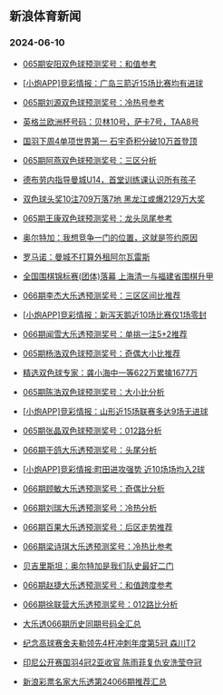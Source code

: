## 新浪体育新闻 
### 2024-06-10

+ [065期安阳双色球预测奖号：和值参考](https://sports.sina.com.cn/l/2024-06-09/doc-inaycmqk0367519.shtml)

+ [[小炮APP]竞彩情报：广岛三箭近15场比赛均有进球](https://sports.sina.com.cn/l/2024-06-09/doc-inayayyn6171329.shtml)

+ [065期刘源双色球预测奖号：冷热号参考](https://sports.sina.com.cn/l/2024-06-09/doc-inaycmqk0367902.shtml)

+ [英格兰欧洲杯号码：贝林10号，萨卡7号，TAA8号](https://sports.sina.com.cn/g/2024-06-08/doc-inaxzxnt3949309.shtml)

+ [国羽下周4单项世界第一 石宇奇积分破10万首登顶](https://sports.sina.com.cn/others/badmin/2024-06-09/doc-inayeamy5658018.shtml)

+ [065期阿燕双色球预测奖号：三区分析](https://sports.sina.com.cn/l/2024-06-09/doc-inaycmqk0367821.shtml)

+ [德布劳内指导曼城U14，首堂训练课认识所有孩子](https://sports.sina.com.cn/g/2024-06-08/doc-inaxzxny6678491.shtml)

+ [双色球头奖10注709万落7地 黑龙江或爆2129万大奖](https://sports.sina.com.cn/l/2024-06-09/doc-inayeamy5666244.shtml)

+ [065期王康双色球预测奖号：龙头凤尾参考](https://sports.sina.com.cn/l/2024-06-09/doc-inaycmqk0367256.shtml)

+ [奥尔特加：我想竞争一门的位置，这就是签约原因](https://sports.sina.com.cn/g/2024-06-09/doc-inayacur3821490.shtml)

+ [罗马诺：曼城不打算外租阿尔瓦雷斯](https://sports.sina.com.cn/g/2024-06-08/doc-inaxzxnt3952085.shtml)

+ [全国围棋锦标赛(团体)落幕 上海清一与福建省围棋升甲](https://sports.sina.com.cn/go/2024-06-09/doc-inaycfhn0455297.shtml)

+ [066期李杰大乐透预测奖号：三区区间比推荐](https://sports.sina.com.cn/l/2024-06-09/doc-inaycmqh5986540.shtml)

+ [[小炮APP]竞彩情报：新泻天鹅近10场比赛仅1场零封](https://sports.sina.com.cn/l/2024-06-09/doc-inayayyn6168752.shtml)

+ [066期闻雪大乐透预测奖号：单挑一注5+2推荐](https://sports.sina.com.cn/l/2024-06-09/doc-inaycmqh5987001.shtml)

+ [065期杨浩双色球预测奖号：奇偶大小比推荐](https://sports.sina.com.cn/l/2024-06-09/doc-inaycmqh5985647.shtml)

+ [精选双色球专家：龚小海中一等622万累擒1677万](https://sports.sina.com.cn/l/2024-06-09/doc-inaycfhc3331566.shtml)

+ [065期陈浩双色球预测奖号：大小比分析](https://sports.sina.com.cn/l/2024-06-09/doc-inaycmqk0367460.shtml)

+ [[小炮APP]竞彩情报：山形近15场联赛多达9场无进球](https://sports.sina.com.cn/l/2024-06-09/doc-inayausq6268141.shtml)

+ [065期张晶双色球预测奖号：012路分析](https://sports.sina.com.cn/l/2024-06-09/doc-inaycmqk0367102.shtml)

+ [066期于鸽大乐透预测奖号：头尾分析](https://sports.sina.com.cn/l/2024-06-09/doc-inaycmqh5986195.shtml)

+ [[小炮APP]竞彩情报:町田进攻强势 近10场场均入2球](https://sports.sina.com.cn/l/2024-06-09/doc-inayausi3542769.shtml)

+ [066期顾敏大乐透预测奖号：奇偶比分析](https://sports.sina.com.cn/l/2024-06-09/doc-inaycmqk0368729.shtml)

+ [066期刘瑞大乐透预测奖号：冷热分析](https://sports.sina.com.cn/l/2024-06-09/doc-inaycmqk0369182.shtml)

+ [066期百果大乐透预测奖号：后区走势推荐](https://sports.sina.com.cn/l/2024-06-09/doc-inaycmqh5986804.shtml)

+ [066期梁诗琪大乐透预测奖号：冷热比参考](https://sports.sina.com.cn/l/2024-06-09/doc-inaycmqk0368816.shtml)

+ [贝吉里斯坦：奥尔特加是我们队史最好二门](https://sports.sina.com.cn/g/2024-06-09/doc-inayacuw6548556.shtml)

+ [066期赵捷大乐透预测奖号：和值跨度参考](https://sports.sina.com.cn/l/2024-06-09/doc-inaycmqk0368585.shtml)

+ [066期徐联营大乐透预测奖号：012路比分析](https://sports.sina.com.cn/l/2024-06-09/doc-inaycmqh5986312.shtml)

+ [大乐透066期历史同期号码全汇总](https://sports.sina.com.cn/l/2024-06-09/doc-inaycmqh5975613.shtml)

+ [纪念高球赛舍夫勒领先4杆冲刺年度第5冠 森川T2](https://sports.sina.com.cn/golf/pgatour/2024-06-09/doc-inayayyf3424747.shtml)

+ [印尼公开赛国羽4冠2亚收官 陈雨菲复仇安洗莹夺冠](https://sports.sina.com.cn/others/badmin/2024-06-09/doc-inaycwea5774687.shtml)

+ [新浪彩票名家大乐透第24066期推荐汇总](https://sports.sina.com.cn/l/2024-06-09/doc-inaycmqk0361533.shtml)

